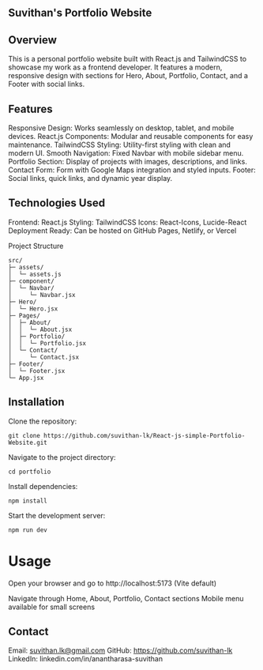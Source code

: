 ## Suvithan's Portfolio Website
## Overview
This is a personal portfolio website built with React.js and TailwindCSS to showcase my work as a frontend developer.
It features a modern, responsive design with sections for Hero, About, Portfolio, Contact, and a Footer with social links.

## Features
Responsive Design: Works seamlessly on desktop, tablet, and mobile devices.
React.js Components: Modular and reusable components for easy maintenance.
TailwindCSS Styling: Utility-first styling with clean and modern UI.
Smooth Navigation: Fixed Navbar with mobile sidebar menu.
Portfolio Section: Display of projects with images, descriptions, and links.
Contact Form: Form with Google Maps integration and styled inputs.
Footer: Social links, quick links, and dynamic year display.

## Technologies Used
Frontend: React.js
Styling: TailwindCSS
Icons: React-Icons, Lucide-React
Deployment Ready: Can be hosted on GitHub Pages, Netlify, or Vercel

Project Structure
```
src/
├─ assets/
│  └─ assets.js
├─ component/
│  └─ Navbar/
│     └─ Navbar.jsx
├─ Hero/
│  └─ Hero.jsx
├─ Pages/
│  ├─ About/
│  │  └─ About.jsx
│  ├─ Portfolio/
│  │  └─ Portfolio.jsx
│  └─ Contact/
│     └─ Contact.jsx
├─ Footer/
│  └─ Footer.jsx
└─ App.jsx
```
## Installation

Clone the repository:
```
git clone https://github.com/suvithan-lk/React-js-simple-Portfolio-Website.git
```

Navigate to the project directory:
```
cd portfolio
```

Install dependencies:
```
npm install
```

Start the development server:
```
npm run dev
```

# Usage

Open your browser and go to http://localhost:5173 (Vite default)

Navigate through Home, About, Portfolio, Contact sections
Mobile menu available for small screens


## Contact

Email: suvithan.lk@gmail.com
GitHub: https://github.com/suvithan-lk
LinkedIn: linkedin.com/in/anantharasa-suvithan
